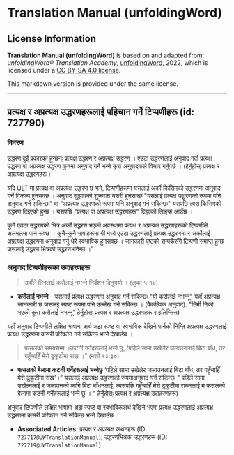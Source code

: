 # Translation Manual (unfoldingWord)

## License Information

**Translation Manual (unfoldingWord)** is based on and adapted from: _unfoldingWord® Translation Academy_, [unfoldingWord](https://unfoldingword.org/utw), 2022, which is licensed under a [CC BY-SA 4.0 license](https://creativecommons.org/licenses/by-sa/4.0/legalcode.en).

This markdown version is provided under the same license.



--------------------------------

## प्रत्यक्ष र अप्रत्यक्ष उद्धरणहरूलाई पहिचान गर्ने टिप्पणीहरू (id: 727790)

### विवरण

उद्धरण दुई प्रकारका हुन्छन्ः प्रत्यक्ष उद्धरण र अप्रत्यक्ष उद्धरण । एउटा उद्धरणलाई अनुवाद गर्दा प्रत्यक्ष उद्धरण वा अप्रत्यक्ष उद्धरण कुनमा अनुवाद गर्ने भन्‍ने कुरा अनुवादकले विचार गर्नुपर्छ । (हेर्नुहोस्ः प्रत्यक्ष र अप्रत्यक्ष उद्धरणहरू )

यदि ULT मा प्रत्यक्ष वा अप्रत्यक्ष उद्धरण छ भने, टिप्पणीहरूमा यसलाई अर्को किसिमको उद्धरणमा अनुवाद गर्ने विकल्प हुनसक्छ । अनुवाद सुझावको शुरूवात यसरी हुनसक्छ "यसलाई प्रत्यक्ष उद्धरणको रूपमा पनि अनुवाद गर्न सकिन्छः" वा "अप्रत्यक्ष उद्धरणको रूपमा पनि अनुवाद गर्न सकिन्छः" यसपछि त्यस किसिमको उद्धरण दिइएको हुन्छ । यसपछि "प्रत्यक्ष वा अप्रत्यक्ष उद्धरणहरू" दिइएको लिङ्क आउँछ ।

कुनै एउटा उद्धरणको भित्र अर्को उद्धरण भएको अवस्थामा प्रत्यक्ष र अप्रत्यक्ष उद्धरणहरूको टिप्पणीले अलमलमा पार्न सक्छ । कुनै\-कुनै भाषाहरूमा यी मध्ये एउटा उद्धरणलाई प्रत्यक्ष उद्धरणमा र अर्कोलाई अप्रत्यक्ष उद्धरणमा अनुवाद गर्नु धेरै स्वभाविक हुनसक्छ । जानकारी पृष्ठको सम्पर्कसँगै टिप्पणी समाप्त हुन्छ जसलाई उद्धरण भित्रको उद्धरणभनिन्छ ।”

### अनुवाद टिप्पणीहरूका उदाहरणहरू

> उहाँले तिनलाई कसैलाई नभन्‍ने निर्देशन दिनुभयो । (लुका ५:१४)

* **कसैलाई नभन्‍ने** \- यसलाई प्रत्यक्ष उद्धरणमा अनुवाद गर्न सकिन्छः "यो कसैलाई नभन्‍नू" यहाँ अप्रत्यक्ष जानकारी छ जसलई स्पष्ट रूपमा पनि उल्लेख गर्न सकिन्छ । (वैकल्पिक अनुवाद): "तिमी निको भएको कुरा कसैलाई नभन्‍नू" हेर्नुहोस्ः प्रत्यक्ष र अप्रत्यक्ष उद्धरणहरू र इलिप्सिस)

यहाँ अनुवाद टिप्पणीले लक्षित भाषामा अर्थ अझ स्पष्ट वा स्वभाविक देखिने पार्नको निम्ति अप्रत्यक्ष उद्धरणलाई प्रत्यक्ष उद्धरणमा कसरी परिवर्तन गर्न सकिन्छ भन्‍ने देखाउँछ ।

> फसलको समयसम्‍म ।कटनी गर्नेहरूलाई भन्‍ने छु, 'पहिले सामा उखेलेर जलाउनलाई बिटा बाँध, तर गहुँचाहिँ मेरो ढुकुटीमा राख ।” (मत्ती १३:३०)

* **फसलको बेलामा कटनी गर्नेहरूलाई भन्‍नेछु** ‘पहिले सामा उखेलेर जलाउनलाई बिटा बाँध, तर गहुँचाहिँ मेरो ढुकुटीमा राख’।” यसलाई अप्रत्यक्ष उद्धरणको रूपमाअनुवाद गर्न सकिन्छः " पहिले सामा उखेल्नलाई र जलाउनको लागि बिटा बाँधनलाई, त्यसपछि गहुँचाहिँ मेरो ढुकुटीमा राख्‍नलाई म फसलको बेलामा कटनी गर्नेहरूलाई भन्‍ने छु । " हेर्नुहोस्ः प्रत्यक्ष र अप्रत्यक्ष उदाहरणहरू)

अनुवाद टिप्पणीले लक्षित भाषामा अझ स्पष्ट वा स्वभाविकअर्थ देखिने भएमा प्रत्यक्ष उद्धरणलाई अप्रत्यक्ष उद्धरणमा कसरी परिवर्तन गर्न सकिन्छ भन्‍ने देखाउँछ ।

* **Associated Articles:** प्रत्यक्ष र अप्रत्यक्ष कथनहरू (ID: `727717@UWTranslationManual`); उद्धरणभित्रका उद्धरणहरू (ID: `727719@UWTranslationManual`)

